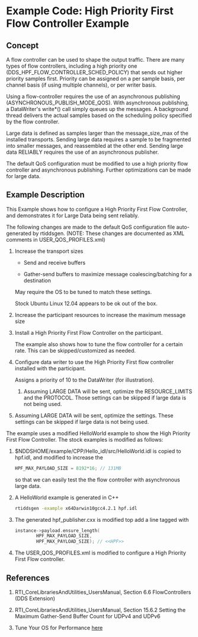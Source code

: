# Example Code: High Priority First Flow Controller Example

## Concept

A flow controller can be used to shape the output traffic. There are many types
of flow controllers, including a high priority one
(DDS_HPF_FLOW_CONTROLLER_SCHED_POLICY) that sends out higher priority samples
first. Priority can be assigned on a per sample basis, per channel basis (if
using multiple channels), or per writer basis.

Using a flow-controller requires the use of an asynchronous publishing
(ASYNCHRONOUS_PUBLISH_MODE_QOS). With asynchronous publishing, a DataWriter's
write*() call simply queues up the messages. A background thread delivers the
actual samples based on the scheduling policy specified by the flow controller.

Large data is defined as samples larger than the message_size_max of the
installed transports. Sending large data requires a sample to be fragmented into
smaller messages, and reassembled at the other end. Sending large data RELIABLY
requires the use of an asynchronous publisher.

The default QoS configuration must be modified to use a high priority flow
controller and asynchronous publishing. Further optimizations can be made for
large data.

## Example Description

This Example shows how to configure a High Priority First Flow Controller, and
demonstrates it for Large Data being sent reliably.

The following changes are made to the default QoS configuration file
auto-generated by rtiddsgen. (NOTE: These changes are documented as XML comments
in USER_QOS_PROFILES.xml)

1.  Increase the transport sizes

    -   Send and receive buffers

    -   Gather-send buffers to maximize message coalescing/batching for a
        destination

    May require the OS to be tuned to match these settings.

    Stock Ubuntu Linux 12.04 appears to be ok out of the box.

2.  Increase the participant resources to increase the maximum message size

3.  Install a High Priority First Flow Controller on the participant.

    The example also shows how to tune the flow controller for a certain rate.
    This can be skipped/customized as needed.

4.  Configure data writer to use the High Priority First flow controller
    installed with the participant.

    Assigns a priority of 10 to the DataWriter (for illustration).

    1.  Assuming LARGE DATA will be sent, optimize the RESOURCE_LIMITS and the
        PROTOCOL. Those settings can be skipped if large data is not being used.

5.  Assuming LARGE DATA will be sent, optimize the settings. These settings can
    be skipped if large data is not being used.

The example uses a modified HelloWorld example to show the High Priority First
Flow Controller. The stock examples is modified as follows:

1.  $NDDSHOME/example/CPP/Hello_idl/src/HelloWorld.idl is copied to hpf.idl, and
    modified to increase the

    ```cpp
    HPF_MAX_PAYLOAD_SIZE = 8192*16; // 131MB
    ```

    so that we can easily test the the flow controller with asynchronous large
    data.

2.  A HelloWorld example is generated in C++

    ```sh
    rtiddsgen -example x64Darwin10gcc4.2.1 hpf.idl
    ```

3.  The generated hpf_publisher.cxx is modified top add a line tagged with

    ```cpp
    instance->payload.ensure_length(
            HPF_MAX_PAYLOAD_SIZE,
            HPF_MAX_PAYLOAD_SIZE); // <<HPF>>
    ```

4.  The USER_QOS_PROFILES.xml is modified to configure a High Priority First
    Flow controller.

## References

1.  RTI_CoreLibrariesAndUtilities_UsersManual, Section 6.6 FlowControllers (DDS
    Extension)

2.  RTI_CoreLibrariesAndUtilities_UsersManual, Section 15.6.2 Setting the
    Maximum Gather-Send Buffer Count for UDPv4 and UDPv6

3.  Tune Your OS for Performance
    [here](http://community.rti.com/best-practices/tune-your-os-performance)
